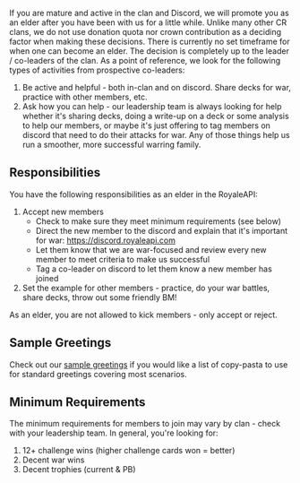 If you are mature and active in the clan and Discord, we will promote you as an elder after you have been with us for a little while. Unlike many other CR clans, we do not use donation quota nor crown contribution as a deciding factor when making these decisions. There is currently no set timeframe for when one can become an elder. The decision is completely up to the leader / co-leaders of the clan.  As a point of reference, we look for the following types of activities from prospective co-leaders:

1. Be active and helpful - both in-clan and on discord.  Share decks for war, practice with other members, etc.
2. Ask how you can help - our leadership team is always looking for help whether it's sharing decks, doing a write-up on a deck or some analysis to help our members, or maybe it's just offering to tag members on discord that need to do their attacks for war.  Any of those things help us run a smoother, more successful warring family.

## Responsibilities
You have the following responsibilities as an elder in the RoyaleAPI:

1. Accept new members
    - Check to make sure they meet minimum requirements (see below)
    - Direct the new member to the discord and explain that it's important for war: https://discord.royaleapi.com
    - Let them know that we are war-focused and review every new member to meet criteria to make us successful
    - Tag a co-leader on discord to let them know a new member has joined
2. Set the example for other members - practice, do your war battles, share decks, throw out some friendly BM!

As an elder, you are not allowed to kick members - only accept or reject.

## Sample Greetings
Check out our [sample greetings](/elder/greetings.md) if you would like a list of copy-pasta to use for standard greetings covering most scenarios.

## Minimum Requirements
The minimum requirements for members to join may vary by clan - check with your leadership team.  In general, you're looking for:
1. 12+ challenge wins (higher challenge cards won = better)
2. Decent war wins
3. Decent trophies (current & PB)
